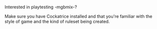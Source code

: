 Interested in playtesting -mgbmix-? 

Make sure you have Cockatrice installed and that you're familiar with the style of game and the kind of ruleset being created.


